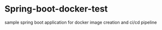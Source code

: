 # Spring-boot-docker-test
sample spring boot application for docker image creation and ci/cd pipeline
